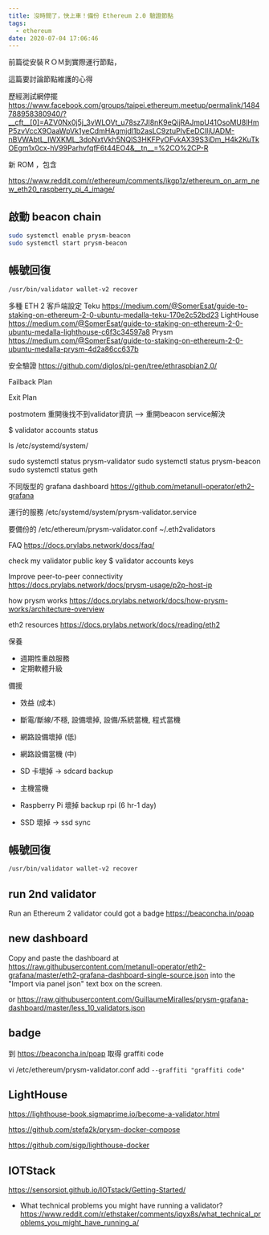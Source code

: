 ```yaml
---
title: 沒時間了，快上車！備份 Ethereum 2.0 驗證節點
tags:
  - ethereum
date: 2020-07-04 17:06:46
---
```


前篇從安裝ＲＯＭ到實際運行節點，

這篇要討論節點維護的心得

歷經測試網停擺
https://www.facebook.com/groups/taipei.ethereum.meetup/permalink/1484788958380940/?__cft__[0]=AZV0Nx0j5j_3vWLOVt_u78sz7JI8nK9eQijRAJmpU41OsoMU8lHmP5zvVccX9OaaWpVk1yeCdmHAgmjdl1b2asLC9ztuPlvEeDCIljUADM-nBVWAbtL_IWXKML_3doNxtVkh5NQlS3HKFPyOFvkAX39S3iDm_H4k2KuTkOEgm1x0cx-hV99ParhvfqfF6t44EO4&__tn__=%2CO%2CP-R


新 ROM ，包含

https://www.reddit.com/r/ethereum/comments/ikgp1z/ethereum_on_arm_new_eth20_raspberry_pi_4_image/

## 啟動 beacon chain
```sh
sudo systemctl enable prysm-beacon
sudo systemctl start prysm-beacon
```

## 帳號回復

```sh
/usr/bin/validator wallet-v2 recover
```


多種 ETH 2 客戶端設定
Teku https://medium.com/@SomerEsat/guide-to-staking-on-ethereum-2-0-ubuntu-medalla-teku-170e2c52bd23
LightHouse https://medium.com/@SomerEsat/guide-to-staking-on-ethereum-2-0-ubuntu-medalla-lighthouse-c6f3c34597a8
Prysm https://medium.com/@SomerEsat/guide-to-staking-on-ethereum-2-0-ubuntu-medalla-prysm-4d2a86cc637b


安全驗證
https://github.com/diglos/pi-gen/tree/ethraspbian2.0/

Failback Plan

Exit Plan

postmotem
重開後找不到validator資訊 --> 重開beacon service解決


$ validator accounts status

ls /etc/systemd/system/

sudo systemctl status prysm-validator
sudo systemctl status prysm-beacon
sudo systemctl status geth

不同版型的 grafana dashboard
https://github.com/metanull-operator/eth2-grafana

運行的服務
/etc/systemd/system/prysm-validator.service

要備份的
/etc/ethereum/prysm-validator.conf
~/.eth2validators

FAQ
https://docs.prylabs.network/docs/faq/

check my validator public key
$ validator accounts keys


Improve peer-to-peer connectivity
https://docs.prylabs.network/docs/prysm-usage/p2p-host-ip

how prysm works
  https://docs.prylabs.network/docs/how-prysm-works/architecture-overview

eth2 resources
https://docs.prylabs.network/docs/reading/eth2

保養
- 週期性重啟服務
- 定期軟體升級

備援
- 效益 (成本)
- 斷電/斷線/不穩, 設備壞掉, 設備/系統當機, 程式當機

- 網路設備壞掉 (低)
- 網路設備當機 (中)
- SD 卡壞掉 -> sdcard backup
- 主機當機
- Raspberry Pi 壞掉 backup rpi (6 hr-1 day)
- SSD 壞掉 -> ssd sync

## 帳號回復

```sh
/usr/bin/validator wallet-v2 recover
```

## run 2nd validator

Run an Ethereum 2 validator could got a badge
https://beaconcha.in/poap

## new dashboard

Copy and paste the dashboard at https://raw.githubusercontent.com/metanull-operator/eth2-grafana/master/eth2-grafana-dashboard-single-source.json into the "Import via panel json" text box on the screen.

or https://raw.githubusercontent.com/GuillaumeMiralles/prysm-grafana-dashboard/master/less_10_validators.json

## badge

到 https://beaconcha.in/poap 取得 graffiti code

vi /etc/ethereum/prysm-validator.conf
add `--graffiti "graffiti code"`

## LightHouse

https://lighthouse-book.sigmaprime.io/become-a-validator.html

https://github.com/stefa2k/prysm-docker-compose

https://github.com/sigp/lighthouse-docker


## IOTStack

https://sensorsiot.github.io/IOTstack/Getting-Started/


- What technical problems you might have running a validator?
https://www.reddit.com/r/ethstaker/comments/iqyx8s/what_technical_problems_you_might_have_running_a/
